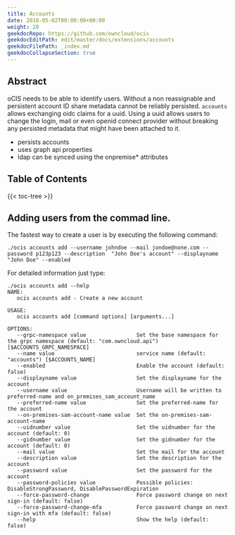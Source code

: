 ```yaml
---
title: Accounts
date: 2018-05-02T00:00:00+00:00
weight: 20
geekdocRepo: https://github.com/owncloud/ocis
geekdocEditPath: edit/master/docs/extensions/accounts
geekdocFilePath: _index.md
geekdocCollapseSection: true
---
```


## Abstract
oCIS needs to be able to identify users. Without a non reassignable and persistent account ID share metadata cannot be reliably persisted. `accounts` allows exchanging oidc claims for a uuid. Using a uuid allows users to change the login, mail or even openid connect provider without breaking any persisted metadata that might have been attached to it.

- persists accounts
- uses graph api properties
- ldap can be synced using the onpremise* attributes

## Table of Contents

{{< toc-tree >}}


## Adding users from the commad line.

The fastest way to create a user is by executing the following command:


    ./ocis accounts add --username johndoe --mail jondoe@none.com --password p123p123 --description  "John Doe's account" --displayname "John Doe" --enabled 

For detailed information just type:


    ./ocis accounts add --help
    NAME:
       ocis accounts add - Create a new account
    
    USAGE:
       ocis accounts add [command options] [arguments...]
    
    OPTIONS:
       --grpc-namespace value                Set the base namespace for the grpc namespace (default: "com.owncloud.api") [$ACCOUNTS_GRPC_NAMESPACE]
       --name value                          service name (default: "accounts") [$ACCOUNTS_NAME]
       --enabled                             Enable the account (default: false)
       --displayname value                   Set the displayname for the account
       --username value                      Username will be written to preferred-name and on_premises_sam_account_name
       --preferred-name value                Set the preferred-name for the account
       --on-premises-sam-account-name value  Set the on-premises-sam-account-name
       --uidnumber value                     Set the uidnumber for the account (default: 0)
       --gidnumber value                     Set the gidnumber for the account (default: 0)
       --mail value                          Set the mail for the account
       --description value                   Set the description for the account
       --password value                      Set the password for the account
       --password-policies value             Possible policies: DisableStrongPassword, DisablePasswordExpiration
       --force-password-change               Force password change on next sign-in (default: false)
       --force-password-change-mfa           Force password change on next sign-in with mfa (default: false)
       --help                                Show the help (default: false)


